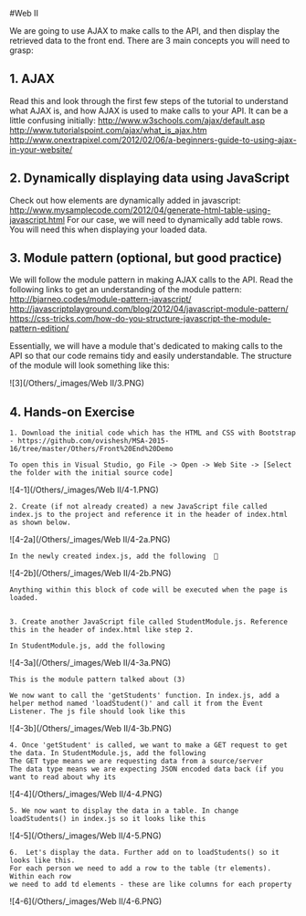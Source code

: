 #Web II

We are going to use AJAX to make calls to the API, and then display the retrieved data to the front end. There are 3 main concepts you will need to grasp:

## 1. AJAX

Read this and look through the first few steps of the tutorial to understand what AJAX is, and how AJAX is used to make calls to your API. It can be a little confusing initially:
http://www.w3schools.com/ajax/default.asp
http://www.tutorialspoint.com/ajax/what_is_ajax.htm
http://www.onextrapixel.com/2012/02/06/a-beginners-guide-to-using-ajax-in-your-website/

## 2. Dynamically displaying data using JavaScript 

Check out how elements are dynamically added in javascript:
http://www.mysamplecode.com/2012/04/generate-html-table-using-javascript.html
For our case, we will need to dynamically add table rows. You will need this when displaying your loaded data.

## 3. Module pattern (optional, but good practice)

We will follow the module pattern in making AJAX calls to the API. Read the following links to get an understanding of the module pattern:
http://bjarneo.codes/module-pattern-javascript/
http://javascriptplayground.com/blog/2012/04/javascript-module-pattern/
https://css-tricks.com/how-do-you-structure-javascript-the-module-pattern-edition/

Essentially, we will have a module that's dedicated to making calls to the API so that our code remains tidy and easily understandable. The structure of the module will look something like this:

![3](/Others/_images/Web II/3.PNG)

## 4. Hands-on Exercise
	
	1. Download the initial code which has the HTML and CSS with Bootstrap - https://github.com/ovishesh/MSA-2015-16/tree/master/Others/Front%20End%20Demo
	
	To open this in Visual Studio, go File -> Open -> Web Site -> [Select the folder with the initial source code]
	
![4-1](/Others/_images/Web II/4-1.PNG)
	
	
	2. Create (if not already created) a new JavaScript file called index.js to the project and reference it in the header of index.html as shown below.
	
![4-2a](/Others/_images/Web II/4-2a.PNG)
	
	In the newly created index.js, add the following  
	
![4-2b](/Others/_images/Web II/4-2b.PNG)
	
	Anything within this block of code will be executed when the page is loaded.
	
	
	3. Create another JavaScript file called StudentModule.js. Reference this in the header of index.html like step 2.
	
	In StudentModule.js, add the following
	
![4-3a](/Others/_images/Web II/4-3a.PNG)
	
	This is the module pattern talked about (3)
	
	We now want to call the 'getStudents' function. In index.js, add a helper method named 'loadStudent()' and call it from the Event Listener. The js file should look like this
	
![4-3b](/Others/_images/Web II/4-3b.PNG)
	
	
	4. Once 'getStudent' is called, we want to make a GET request to get the data. In StudentModule.js, add the following
	The GET type means we are requesting data from a source/server
	The data type means we are expecting JSON encoded data back (if you want to read about why its 
	
![4-4](/Others/_images/Web II/4-4.PNG)
	
	5. We now want to display the data in a table. In change loadStudents() in index.js so it looks like this
	
![4-5](/Others/_images/Web II/4-5.PNG)
	
	6.  Let's display the data. Further add on to loadStudents() so it looks like this.
	For each person we need to add a row to the table (tr elements). Within each row
	we need to add td elements - these are like columns for each property
	
![4-6](/Others/_images/Web II/4-6.PNG)




